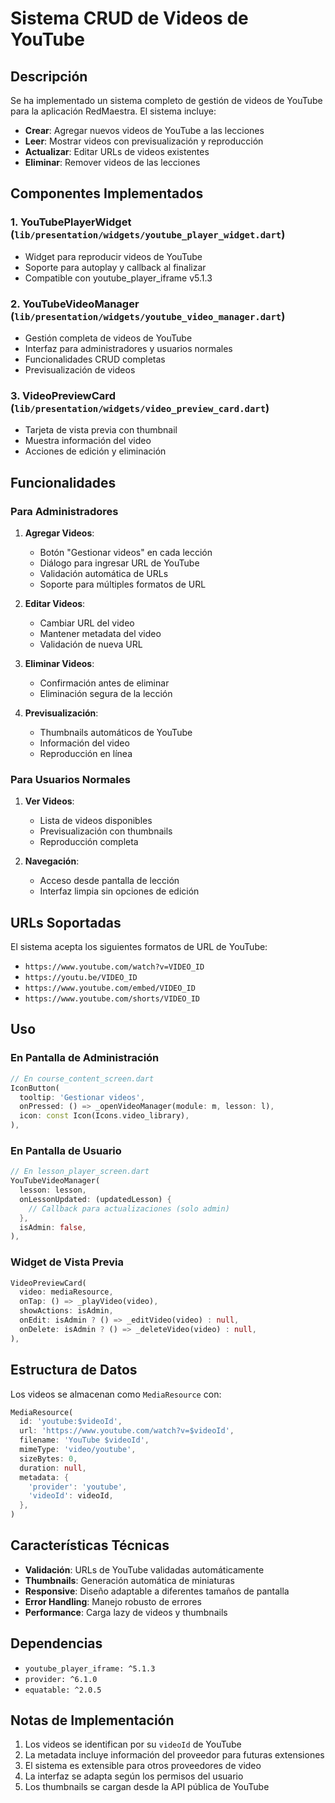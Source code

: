 # Sistema CRUD de Videos de YouTube

## Descripción

Se ha implementado un sistema completo de gestión de videos de YouTube para la aplicación RedMaestra. El sistema incluye:

- **Crear**: Agregar nuevos videos de YouTube a las lecciones
- **Leer**: Mostrar videos con previsualización y reproducción
- **Actualizar**: Editar URLs de videos existentes
- **Eliminar**: Remover videos de las lecciones

## Componentes Implementados

### 1. YouTubePlayerWidget (`lib/presentation/widgets/youtube_player_widget.dart`)
- Widget para reproducir videos de YouTube
- Soporte para autoplay y callback al finalizar
- Compatible con youtube_player_iframe v5.1.3

### 2. YouTubeVideoManager (`lib/presentation/widgets/youtube_video_manager.dart`)
- Gestión completa de videos de YouTube
- Interfaz para administradores y usuarios normales
- Funcionalidades CRUD completas
- Previsualización de videos

### 3. VideoPreviewCard (`lib/presentation/widgets/video_preview_card.dart`)
- Tarjeta de vista previa con thumbnail
- Muestra información del video
- Acciones de edición y eliminación

## Funcionalidades

### Para Administradores

1. **Agregar Videos**:
   - Botón "Gestionar videos" en cada lección
   - Diálogo para ingresar URL de YouTube
   - Validación automática de URLs
   - Soporte para múltiples formatos de URL

2. **Editar Videos**:
   - Cambiar URL del video
   - Mantener metadata del video
   - Validación de nueva URL

3. **Eliminar Videos**:
   - Confirmación antes de eliminar
   - Eliminación segura de la lección

4. **Previsualización**:
   - Thumbnails automáticos de YouTube
   - Información del video
   - Reproducción en línea

### Para Usuarios Normales

1. **Ver Videos**:
   - Lista de videos disponibles
   - Previsualización con thumbnails
   - Reproducción completa

2. **Navegación**:
   - Acceso desde pantalla de lección
   - Interfaz limpia sin opciones de edición

## URLs Soportadas

El sistema acepta los siguientes formatos de URL de YouTube:

- `https://www.youtube.com/watch?v=VIDEO_ID`
- `https://youtu.be/VIDEO_ID`
- `https://www.youtube.com/embed/VIDEO_ID`
- `https://www.youtube.com/shorts/VIDEO_ID`

## Uso

### En Pantalla de Administración

```dart
// En course_content_screen.dart
IconButton(
  tooltip: 'Gestionar videos',
  onPressed: () => _openVideoManager(module: m, lesson: l),
  icon: const Icon(Icons.video_library),
),
```

### En Pantalla de Usuario

```dart
// En lesson_player_screen.dart
YouTubeVideoManager(
  lesson: lesson,
  onLessonUpdated: (updatedLesson) {
    // Callback para actualizaciones (solo admin)
  },
  isAdmin: false,
),
```

### Widget de Vista Previa

```dart
VideoPreviewCard(
  video: mediaResource,
  onTap: () => _playVideo(video),
  showActions: isAdmin,
  onEdit: isAdmin ? () => _editVideo(video) : null,
  onDelete: isAdmin ? () => _deleteVideo(video) : null,
),
```

## Estructura de Datos

Los videos se almacenan como `MediaResource` con:

```dart
MediaResource(
  id: 'youtube:$videoId',
  url: 'https://www.youtube.com/watch?v=$videoId',
  filename: 'YouTube $videoId',
  mimeType: 'video/youtube',
  sizeBytes: 0,
  duration: null,
  metadata: {
    'provider': 'youtube',
    'videoId': videoId,
  },
)
```

## Características Técnicas

- **Validación**: URLs de YouTube validadas automáticamente
- **Thumbnails**: Generación automática de miniaturas
- **Responsive**: Diseño adaptable a diferentes tamaños de pantalla
- **Error Handling**: Manejo robusto de errores
- **Performance**: Carga lazy de videos y thumbnails

## Dependencias

- `youtube_player_iframe: ^5.1.3`
- `provider: ^6.1.0`
- `equatable: ^2.0.5`

## Notas de Implementación

1. Los videos se identifican por su `videoId` de YouTube
2. La metadata incluye información del proveedor para futuras extensiones
3. El sistema es extensible para otros proveedores de video
4. La interfaz se adapta según los permisos del usuario
5. Los thumbnails se cargan desde la API pública de YouTube 